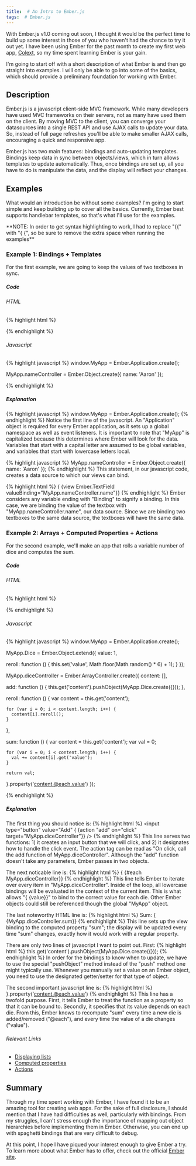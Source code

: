 ```yaml
---
title:  # An Intro to Ember.js
tags:  # Ember.js
---
```


With Ember.js v1.0 coming out soon, I thought it would be the perfect time to build up some interest in those of you
who haven't had the chance to try it out yet. I have been using Ember for the past month to create
my first web app, [Colext](http://www.github.com/aprobus/colext), so my time spent learning Ember is your
gain.

I'm going to start off with a short description of what Ember is and then go straight into examples. I will only be
able to go into some of the basics, which should provide a preliminary foundation for working with Ember.

## Description

Ember.js is a javascript client-side MVC framework. While many developers have used MVC frameworks on their servers, not
as many have used them on the client. By moving MVC to the client, you can converge your datasources into a single REST
API and use AJAX calls to update your data. So, instead of full page refreshes you'll be able to make smaller AJAX calls,
encouraging a quick and responsive app.

Ember.js has two main features: bindings and auto-updating templates. Bindings keep data in sync between objects/views,
which in turn allows templates to update automatically. Thus, once bindings are set up, all you
have to do is manipulate the data, and the display will reflect your changes.

## Examples

What would an introduction be without some examples? I'm going to start simple and keep building up to cover all the
basics. Currently, Ember best supports handlebar templates, so that's what I'll use for the examples.

\*\*NOTE: In order to get syntax highlighting to work, I had to replace "\{\{" with "{ {", so be sure to remove the extra
space when running the examples\*\*

### Example 1: Bindings + Templates

For the first example, we are going to keep the values of two textboxes in sync.

##### Code

###### HTML
{% highlight html %}
<!DOCTYPE html>
<html>
<body>

<script type="text/x-handlebars">
  { {view Ember.TextField valueBinding="MyApp.nameController.name"}} <br/>
  { {view Ember.TextField valueBinding="MyApp.nameController.name"}}
</script>

<script type="text/javascript" src="jquery-1.7.2.min.js"></script>
<script type="text/javascript" src="handlebars-1.0.0.beta.6.js"></script>
<script type="text/javascript" src="ember-1.0.pre.js"></script>
<script type="text/javascript" src="example1.js"></script>

</body>
</html>
{% endhighlight %}

###### Javascript
{% highlight javascript %}
window.MyApp = Ember.Application.create();

MyApp.nameController = Ember.Object.create({
  name: 'Aaron'
});

{% endhighlight %}

##### Explanation

{% highlight javascript %}
window.MyApp = Ember.Application.create();
{% endhighlight %}
Notice the first line of the javascript. An "Application" object is required for every Ember application, as it sets up a
global namespace as well as event listeners. It is important to note that "MyApp" is
capitalized because this determines where Ember will look for the data. Variables that start with a capital letter are
assumed to be global variables, and variables that start with lowercase letters local.

{% highlight javascript %}
MyApp.nameController = Ember.Object.create({
  name: 'Aaron'
});
{% endhighlight %}
This statement, in our javascript code, creates a data source to which our views can bind.

{% highlight html %}
  { {view Ember.TextField valueBinding="MyApp.nameController.name"}}
{% endhighlight %}
Ember considers any variable ending with "Binding" to signify a binding. In this case, we are binding the value of the
textbox with "MyApp.nameController.name", our data source. Since we are binding two textboxes to the same data source,
the textboxes will have the same data.

### Example 2: Arrays + Computed Properties + Actions

For the second example, we'll make an app that rolls a variable number of dice and computes the sum.

##### Code

###### HTML
{% highlight html %}
<script type="text/x-handlebars">
  <input type="button" value="Add" { {action "add" on="click" target="MyApp.diceController"}} />
  <input type="button" value="Reroll" { {action "reroll" on="click" target="MyApp.diceController"}} />

  <table>
    { {#each MyApp.diceController}}
      <tr>
        <td>
          { {value}}
        </td>
      </tr>
    { {/each}}
  </table>

  Sum: { {MyApp.diceController.sum}}
</script>

{% endhighlight %}

###### Javascript
{% highlight javascript %}
window.MyApp = Ember.Application.create();

MyApp.Dice = Ember.Object.extend({
  value: 1,

  reroll: function () {
    this.set('value', Math.floor(Math.random() * 6) + 1);
  }
});

MyApp.diceController = Ember.ArrayController.create({
  content: [],

  add: function () {
    this.get('content').pushObject(MyApp.Dice.create({}));
  },

  reroll: function () {
    var content = this.get('content');

    for (var i = 0; i < content.length; i++) {
      content[i].reroll();
    }
  },

  sum: function () {
    var content = this.get('content');
    var val = 0;

    for (var i = 0; i < content.length; i++) {
      val += content[i].get('value');
    }

    return val;
  }.property('content.@each.value')
});

{% endhighlight %}

##### Explanation

The first thing you should notice is:
{% highlight html %}
<input type="button" value="Add" { {action "add" on="click" target="MyApp.diceController"}} />
{% endhighlight %}
This line serves two functions: 1) it creates an input button that we will click, and 2) it designates how to handle
the click event. The action tag can be read as "On click, call the add function of MyApp.diceController". Although the
"add" function doesn't take any parameters, Ember passes in two objects.

The next noticable line is:
{% highlight html %}
{ {#each MyApp.diceController}}
{% endhighlight %}
This line tells Ember to iterate over every item in "MyApp.diceController". Inside of the loop, all lowercase
bindings will be evaluated in the context of the current item. This is what allows "{ {value}}" to bind to the correct
value for each die. Other Ember objects could still be referenced though the global "MyApp" object.

The last noteworthy HTML line is:
{% highlight html %}
Sum: { {MyApp.diceController.sum}}
{% endhighlight %}
This line sets up the view binding to the computed property "sum"; the display will be updated every time "sum" changes,
exactly how it would work with a regular property.

There are only two lines of javascript I want to point out. First:
{% highlight html %}
this.get('content').pushObject(MyApp.Dice.create({}));
{% endhighlight %}
In order for the bindings to know when to update, we have to use the special "pushObject" method instead of the "push"
method one might typically use. Whenever you manually set a value on an Ember object, you need to use the designated
getter/setter for that type of object.

The second important javascript line is:
{% highlight html %}
}.property('content.@each.value')
{% endhighlight %}
This line has a twofold purpose. First, it tells Ember to treat the function as a property so that it can be bound to.
Secondly, it specifies that its value depends on each die. From this, Ember knows to recompute "sum" every time a new
die is added/removed ("@each"), and every time the value of a die changes ("value").

###### Relevant Links
* [Displaying lists](http://emberjs.com/documentation/#toc_displaying-a-list-of-items)
* [Computed properties](http://emberjs.com/documentation/#toc_computed-properties-getters)
* [Actions](http://emberjs.com/documentation/#toc_handling-events-with-action)

## Summary

Through my time spent working with Ember, I have found it to be an amazing tool for creating web apps. For
the sake of full disclosure, I should mention that I have had difficulties as well, particularly with bindings. From my
struggles, I can't stress enough the importance of mapping out object hierarchies before implementing them in Ember.
Otherwise, you can end up with spaghetti bindings that are very difficult to debug.

At this point, I hope I have piqued your interest enough to give Ember a try. To learn more about what Ember has to
offer, check out the official [Ember site](http://www.emberjs.com).
